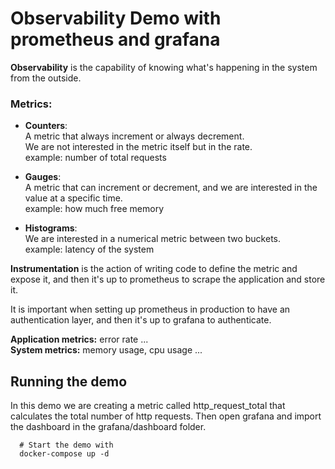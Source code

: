 # Observability Demo with prometheus and grafana

**Observability** is the capability of knowing what's happening 
in the system from the outside. 

### Metrics:

- **Counters**:   
  A metric that always increment or always decrement.  
  We are not interested in the metric itself but in the rate.  
  example: number of total requests

- **Gauges**:  
  A metric that can increment or decrement, and we are interested in the value at a specific time.  
  example: how much free memory

- **Histograms**:   
  We are interested in a numerical metric between two buckets.  
  example: latency of the system

**Instrumentation** is the action of writing code to define the metric and expose it, 
and then it's up to prometheus to scrape the application and store it.

It is important when setting up prometheus in production to have 
an authentication layer, and then it's up to grafana to authenticate.

**Application metrics:** error rate ...  
**System metrics:** memory usage, cpu usage ...

## Running the demo

In this demo we are creating a metric called http_request_total that calculates the total number of http requests.
Then open grafana and import the dashboard in the grafana/dashboard folder.
```shell
  # Start the demo with
  docker-compose up -d
```
